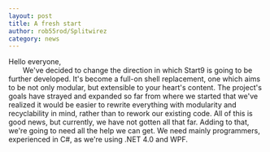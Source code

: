 ```yaml
---
layout: post
title: A fresh start
author: rob55rod/Splitwirez
category: news
---
```

Hello everyone,  
&emsp;&emsp;We've decided to change the direction in which Start9 is going to be further developed. It's become a full-on shell replacement, one which aims to be not only modular, but extensible to your heart's content. The project's goals have strayed and expanded so far from where we started that we've realized it would be easier to rewrite everything with modularity and recyclability in mind, rather than to rework our existing code. All of this is good news, but currently, we have not gotten all that far. Adding to that, we're going to need all the help we can get. We need mainly programmers, experienced in C#, as we're using .NET 4.0 and WPF.
